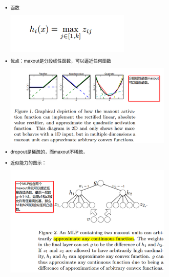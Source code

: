 * 函数

  ![1540287155439](readme/14.101-maxout_函数_01.png)


* 优点：maxout是分段线性函数，可以逼近任何函数

  ![1540293005765](readme/14.101-maxout_函数_02.png)

* dropout是稀疏的，而maxout不稀疏，

* 近似能力的图示：

  ![1540293701159](readme/14.101-maxout_函数_03.png)